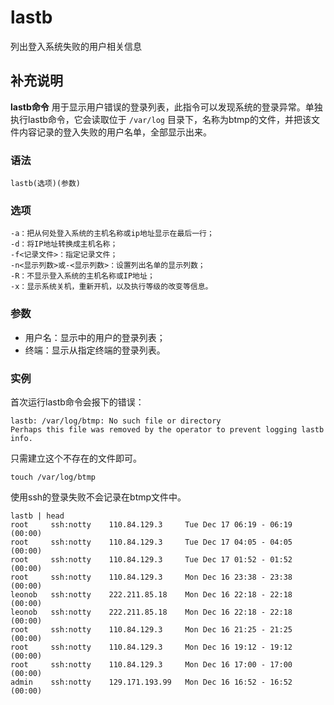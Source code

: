 #  lastb

列出登入系统失败的用户相关信息

##  补充说明

**lastb命令** 用于显示用户错误的登录列表，此指令可以发现系统的登录异常。单独执行lastb命令，它会读取位于 ` /var/log `
目录下，名称为btmp的文件，并把该文件内容记录的登入失败的用户名单，全部显示出来。

###  语法

    
    
    lastb(选项)(参数)
    

###  选项

    
    
    -a：把从何处登入系统的主机名称或ip地址显示在最后一行；
    -d：将IP地址转换成主机名称；
    -f<记录文件>：指定记录文件；
    -n<显示列数>或-<显示列数>：设置列出名单的显示列数；
    -R：不显示登入系统的主机名称或IP地址；
    -x：显示系统关机，重新开机，以及执行等级的改变等信息。
    

###  参数

  * 用户名：显示中的用户的登录列表； 
  * 终端：显示从指定终端的登录列表。 

###  实例

首次运行lastb命令会报下的错误：

    
    
    lastb: /var/log/btmp: No such file or directory
    Perhaps this file was removed by the operator to prevent logging lastb info.
    

只需建立这个不存在的文件即可。

    
    
    touch /var/log/btmp
    

使用ssh的登录失败不会记录在btmp文件中。

    
    
    lastb | head
    root     ssh:notty    110.84.129.3     Tue Dec 17 06:19 - 06:19  (00:00)
    root     ssh:notty    110.84.129.3     Tue Dec 17 04:05 - 04:05  (00:00)
    root     ssh:notty    110.84.129.3     Tue Dec 17 01:52 - 01:52  (00:00)
    root     ssh:notty    110.84.129.3     Mon Dec 16 23:38 - 23:38  (00:00)
    leonob   ssh:notty    222.211.85.18    Mon Dec 16 22:18 - 22:18  (00:00)
    leonob   ssh:notty    222.211.85.18    Mon Dec 16 22:18 - 22:18  (00:00)
    root     ssh:notty    110.84.129.3     Mon Dec 16 21:25 - 21:25  (00:00)
    root     ssh:notty    110.84.129.3     Mon Dec 16 19:12 - 19:12  (00:00)
    root     ssh:notty    110.84.129.3     Mon Dec 16 17:00 - 17:00  (00:00)
    admin    ssh:notty    129.171.193.99   Mon Dec 16 16:52 - 16:52  (00:00)
    

